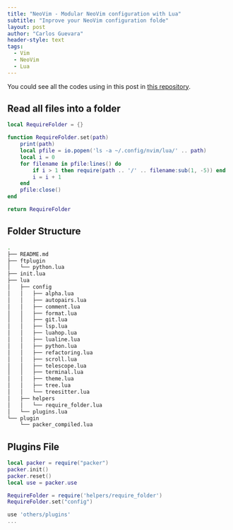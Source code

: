 ```yaml
---
title: "NeoVim - Modular NeoVim configuration with Lua"
subtitle: "Inprove your NeoVim configuration folde"
layout: post
author: "Carlos Guevara"
header-style: text
tags:
  - Vim
  - NeoVim
  - Lua
---
```


You could see all the codes using in this post in [this repository](https://github.com/carloseguevara/nvim_conf#madewithlua).

## Read all files into a folder

```lua
local RequireFolder = {}

function RequireFolder.set(path)
    print(path)
    local pfile = io.popen('ls -a ~/.config/nvim/lua/' .. path)
    local i = 0
    for filename in pfile:lines() do
        if i > 1 then require(path .. '/' .. filename:sub(1, -5)) end
        i = i + 1
    end
    pfile:close()
end

return RequireFolder
```

## Folder Structure

```bash
.
├── README.md
├── ftplugin
│   └── python.lua
├── init.lua
├── lua
│   ├── config
│   │   ├── alpha.lua
│   │   ├── autopairs.lua
│   │   ├── comment.lua
│   │   ├── format.lua
│   │   ├── git.lua
│   │   ├── lsp.lua
│   │   ├── luahop.lua
│   │   ├── lualine.lua
│   │   ├── python.lua
│   │   ├── refactoring.lua
│   │   ├── scroll.lua
│   │   ├── telescope.lua
│   │   ├── terminal.lua
│   │   ├── theme.lua
│   │   ├── tree.lua
│   │   └── treesitter.lua
│   ├── helpers
│   │   └── require_folder.lua
│   └── plugins.lua
└── plugin
    └── packer_compiled.lua
```

## Plugins File

```lua
local packer = require("packer")
packer.init()
packer.reset()
local use = packer.use

RequireFolder = require('helpers/require_folder')
RequireFolder.set("config")

use 'others/plugins'
...
```
